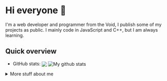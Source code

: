 # Hi everyone :wave:

I'm a web developer and programmer from the Void, I publish some of my projects as public.
I mainly code in JavaScript and C++, but I am always learning.

## Quick overview
* GitHub stats:  
  <!-- Change the `github-readme-stats.anuraghazra1.vercel.app` to `github-readme-stats.vercel.app`  -->
  <img align="center" src="https://github-readme-stats.vercel.app/api/top-langs/?username=xnti&langs_count=8" />
  <img align="center" src="https://github-readme-stats.anuraghazra1.vercel.app/api?username=xnti&show_icons=true&line_height=27&include_all_commits=true" alt="My github stats" />


<details>
<summary>
  More stuff about me
</summary>

### What I do

I usually deal with things that interest me.
I am working on game cheats and game vulnerabilities with C ++. 
I am working on React.js and internet applications with JavaScript.

## My skills 📜

### Web technologies

- JavaScript
- HTML, CSS
- SCSS
- Node.js ([LinkedIn Assesments Certified](https://www.linkedin.com/in/filiptronicek/))
- MongoDB

### Program development

- C++
- C#
- C

### Languages 🌐

| Language      | Proficiency      |
| ------------- | -----------------|
| English       | C2               |
| xxx           | Native language  |

## What I'm currently learning 📚

- Python
- React Native

## Website 🔌

My website is mainly for my customers, but I also share my knowledge in there

- [antidev.xyz](https://antidev.xyz) - my thanks to my sponsors and customers.

</details>
